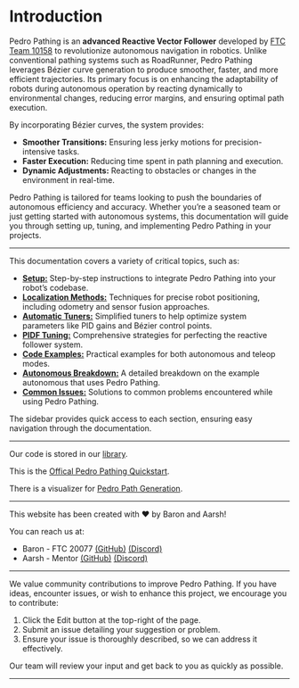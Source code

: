 # Introduction

Pedro Pathing is an **advanced Reactive Vector Follower** developed by [FTC Team 10158](https://ftcscout.org/teams/10158?season=2023) to revolutionize autonomous navigation in robotics. Unlike conventional pathing systems such as RoadRunner, Pedro Pathing leverages Bézier curve generation to produce smoother, faster, and more efficient trajectories. Its primary focus is on enhancing the adaptability of robots during autonomous operation by reacting dynamically to environmental changes, reducing error margins, and ensuring optimal path execution. 

By incorporating Bézier curves, the system provides:
- **Smoother Transitions:** Ensuring less jerky motions for precision-intensive tasks.
- **Faster Execution:** Reducing time spent in path planning and execution.
- **Dynamic Adjustments:** Reacting to obstacles or changes in the environment in real-time.

Pedro Pathing is tailored for teams looking to push the boundaries of autonomous efficiency and accuracy. Whether you’re a seasoned team or just getting started with autonomous systems, this documentation will guide you through setting up, tuning, and implementing Pedro Pathing in your projects.

---

This documentation covers a variety of critical topics, such as:

- **[Setup:](prerequisites.md)** Step-by-step instructions to integrate Pedro Pathing into your robot’s codebase.
- **[Localization Methods:](./localization/pick.md)** Techniques for precise robot positioning, including odometry and sensor fusion approaches.
- **[Automatic Tuners:](./automatic/prerequisites.md)** Simplified tuners to help optimize system parameters like PID gains and Bézier control points.
- **[PIDF Tuning:](./pidf/intro.md)** Comprehensive strategies for perfecting the reactive follower system.
- **[Code Examples:](./examples/auto.md)** Practical examples for both autonomous and teleop modes.
- **[Autonomous Breakdown:](./examples/buildauto.md)** A detailed breakdown on the example autonomous that uses Pedro Pathing.
- **[Common Issues:](./commonissues/pathovershoot.md)** Solutions to common problems encountered while using Pedro Pathing.

The sidebar provides quick access to each section, ensuring easy navigation through the documentation.

---

Our code is stored in our [library](https://github.com/Pedro-Pathing/PedroPathing).

This is the [Offical Pedro Pathing Quickstart](https://github.com/Pedro-Pathing/Quickstart).

There is a visualizer for [Pedro Path Generation](https://pedro-path-generator.vercel.app/).

---

This website has been created with ❤️ by Baron and Aarsh! 

You can reach us at:

- Baron - FTC 20077 [(GitHub)](https://github.com/BaronClaps) [(Discord)](https://discord.com/users/813531426603270144)
- Aarsh - Mentor [(GitHub)](https://github.com/randomSmarts) [(Discord)](https://discord.com/users/748927855219703959)

---

We value community contributions to improve Pedro Pathing. If you have ideas, encounter issues, or wish to enhance this project, we encourage you to contribute:

1.	Click the Edit button at the top-right of the page.
2.	Submit an issue detailing your suggestion or problem.
3.	Ensure your issue is thoroughly described, so we can address it effectively.

Our team will review your input and get back to you as quickly as possible.

---
